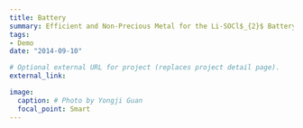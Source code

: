```yaml
---
title: Battery
summary: Efficient and Non-Precious Metal for the Li-SOCl$_{2}$ Battery Using Nitrogen Doped Carbon Supported Cu Nanoparticles
tags:
- Demo
date: "2014-09-10"

# Optional external URL for project (replaces project detail page).
external_link: 

image:
  caption: # Photo by Yongji Guan
  focal_point: Smart
---
```

